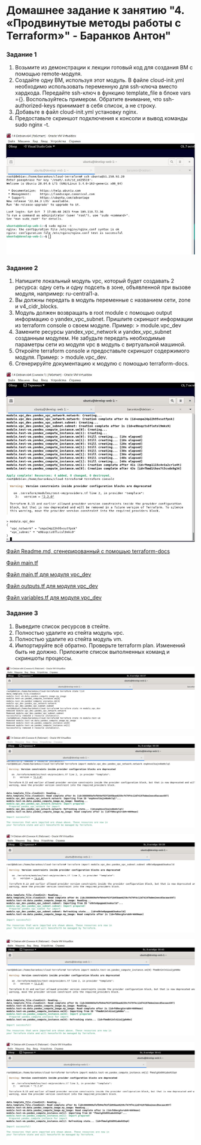 # Домашнее задание к занятию "4. «Продвинутые методы работы с Terraform»" - Баранков Антон"

### Задание 1
1. Возьмите из демонстрации к лекции готовый код для создания ВМ с помощью remote-модуля.  
2. Создайте одну ВМ, используя этот модуль. В файле cloud-init.yml необходимо использовать переменную для ssh-ключа вместо хардкода. Передайте ssh-ключ в функцию template_file в блоке vars ={}.   Воспользуйтесь примером. Обратите внимание, что ssh-authorized-keys принимает в себя список, а не строку.  
3. Добавьте в файл cloud-init.yml установку nginx.  
4. Предоставьте скриншот подключения к консоли и вывод команды sudo nginx -t.  

![Скриншот](img/1.JPG)

### Задание 2
1. Напишите локальный модуль vpc, который будет создавать 2 ресурса: одну сеть и одну подсеть в зоне, объявленной при вызове модуля, например: ru-central1-a.  
2. Вы должны передать в модуль переменные с названием сети, zone и v4_cidr_blocks.  
3. Модуль должен возвращать в root module с помощью output информацию о yandex_vpc_subnet. Пришлите скриншот информации из terraform console о своем модуле. Пример: > module.vpc_dev  
4. Замените ресурсы yandex_vpc_network и yandex_vpc_subnet созданным модулем. Не забудьте передать необходимые параметры сети из модуля vpc в модуль с виртуальной машиной.  
5. Откройте terraform console и предоставьте скриншот содержимого модуля. Пример: > module.vpc_dev.  
6. Сгенерируйте документацию к модулю с помощью terraform-docs.  

![Скриншот](img/2.1.JPG)

[Файл Readme.md, сгенерированный с помощью terraform-docs](img/vpc_dev/Readme.md)

[Файл main.tf](img/vpc_dev/main.tf)

[Файл main.tf для модуля vpc_dev](img/vpc_dev/main.tf)

[Файл outputs.tf для модуля vpc_dev](img/vpc_dev/outputs.tf)

[Файл variables.tf для модуля vpc_dev](img/vpc_dev/variables.tf)

### Задание 3
1. Выведите список ресурсов в стейте.  
2. Полностью удалите из стейта модуль vpc.  
3. Полностью удалите из стейта модуль vm.  
4. Импортируйте всё обратно. Проверьте terraform plan. Изменений быть не должно. Приложите список выполненных команд и скриншоты процессы.  

![Скриншот](img/3.1.JPG)

![Скриншот](img/3.2.JPG)

![Скриншот](img/3.3.JPG)

![Скриншот](img/3.4.JPG)

![Скриншот](img/3.5.JPG)
